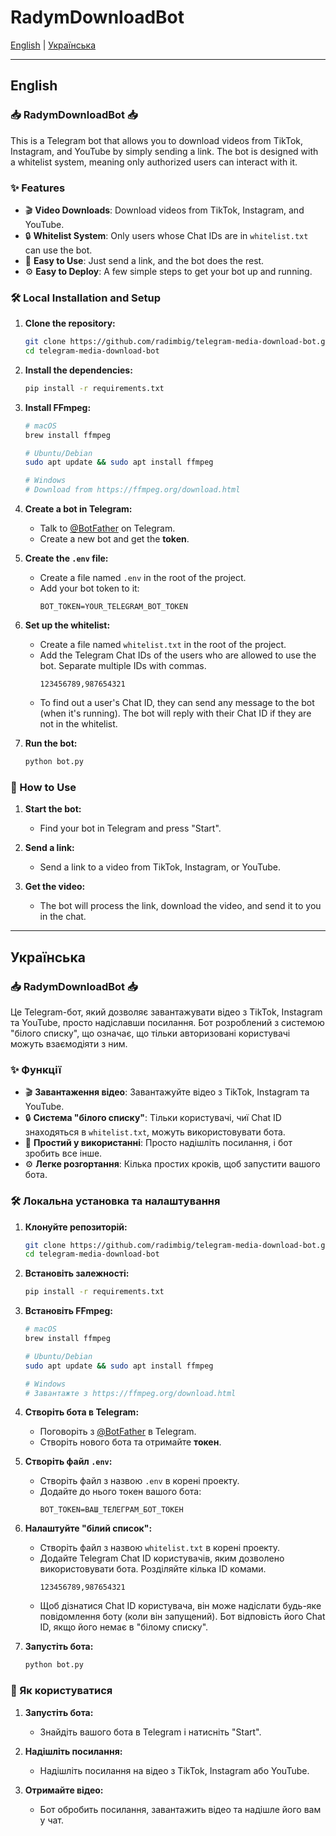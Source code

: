 # RadymDownloadBot

[English](#english) | [Українська](#українська)

---

## English

### 📥 RadymDownloadBot 📥

This is a Telegram bot that allows you to download videos from TikTok, Instagram, and YouTube by simply sending a link. The bot is designed with a whitelist system, meaning only authorized users can interact with it.

### ✨ Features

- 🎬 **Video Downloads**: Download videos from TikTok, Instagram, and YouTube.
- 🔒 **Whitelist System**: Only users whose Chat IDs are in `whitelist.txt` can use the bot.
- 🚀 **Easy to Use**: Just send a link, and the bot does the rest.
- ⚙️ **Easy to Deploy**: A few simple steps to get your bot up and running.

### 🛠️ Local Installation and Setup

1. **Clone the repository:**
    ```bash
    git clone https://github.com/radimbig/telegram-media-download-bot.git
    cd telegram-media-download-bot
    ```

2. **Install the dependencies:**
    ```bash
    pip install -r requirements.txt
    ```

3. **Install FFmpeg:**
    ```bash
    # macOS
    brew install ffmpeg

    # Ubuntu/Debian
    sudo apt update && sudo apt install ffmpeg

    # Windows
    # Download from https://ffmpeg.org/download.html
    ```

4. **Create a bot in Telegram:**
    - Talk to [@BotFather](https://t.me/BotFather) on Telegram.
    - Create a new bot and get the **token**.

5. **Create the `.env` file:**
    - Create a file named `.env` in the root of the project.
    - Add your bot token to it:
        ```
        BOT_TOKEN=YOUR_TELEGRAM_BOT_TOKEN
        ```

6. **Set up the whitelist:**
    - Create a file named `whitelist.txt` in the root of the project.
    - Add the Telegram Chat IDs of the users who are allowed to use the bot. Separate multiple IDs with commas.
        ```
        123456789,987654321
        ```
    - To find out a user's Chat ID, they can send any message to the bot (when it's running). The bot will reply with their Chat ID if they are not in the whitelist.

7. **Run the bot:**
    ```bash
    python bot.py
    ```

### 🤖 How to Use

1. **Start the bot:**
    - Find your bot in Telegram and press "Start".

2. **Send a link:**
    - Send a link to a video from TikTok, Instagram, or YouTube.

3. **Get the video:**
    - The bot will process the link, download the video, and send it to you in the chat.

---

## Українська

### 📥 RadymDownloadBot 📥

Це Telegram-бот, який дозволяє завантажувати відео з TikTok, Instagram та YouTube, просто надіславши посилання. Бот розроблений з системою "білого списку", що означає, що тільки авторизовані користувачі можуть взаємодіяти з ним.

### ✨ Функції

- 🎬 **Завантаження відео**: Завантажуйте відео з TikTok, Instagram та YouTube.
- 🔒 **Система "білого списку"**: Тільки користувачі, чиї Chat ID знаходяться в `whitelist.txt`, можуть використовувати бота.
- 🚀 **Простий у використанні**: Просто надішліть посилання, і бот зробить все інше.
- ⚙️ **Легке розгортання**: Кілька простих кроків, щоб запустити вашого бота.

### 🛠️ Локальна установка та налаштування

1. **Клонуйте репозиторій:**
    ```bash
    git clone https://github.com/radimbig/telegram-media-download-bot.git
    cd telegram-media-download-bot
    ```

2. **Встановіть залежності:**
    ```bash
    pip install -r requirements.txt
    ```

3. **Встановіть FFmpeg:**
    ```bash
    # macOS
    brew install ffmpeg

    # Ubuntu/Debian
    sudo apt update && sudo apt install ffmpeg

    # Windows
    # Завантажте з https://ffmpeg.org/download.html
    ```

4. **Створіть бота в Telegram:**
    - Поговоріть з [@BotFather](https://t.me/BotFather) в Telegram.
    - Створіть нового бота та отримайте **токен**.

5. **Створіть файл `.env`:**
    - Створіть файл з назвою `.env` в корені проекту.
    - Додайте до нього токен вашого бота:
        ```
        BOT_TOKEN=ВАШ_ТЕЛЕГРАМ_БОТ_ТОКЕН
        ```

6. **Налаштуйте "білий список":**
    - Створіть файл з назвою `whitelist.txt` в корені проекту.
    - Додайте Telegram Chat ID користувачів, яким дозволено використовувати бота. Розділяйте кілька ID комами.
        ```
        123456789,987654321
        ```
    - Щоб дізнатися Chat ID користувача, він може надіслати будь-яке повідомлення боту (коли він запущений). Бот відповість його Chat ID, якщо його немає в "білому списку".

7. **Запустіть бота:**
    ```bash
    python bot.py
    ```

### 🤖 Як користуватися

1. **Запустіть бота:**
    - Знайдіть вашого бота в Telegram і натисніть "Start".

2. **Надішліть посилання:**
    - Надішліть посилання на відео з TikTok, Instagram або YouTube.

3. **Отримайте відео:**
    - Бот обробить посилання, завантажить відео та надішле його вам у чат.
